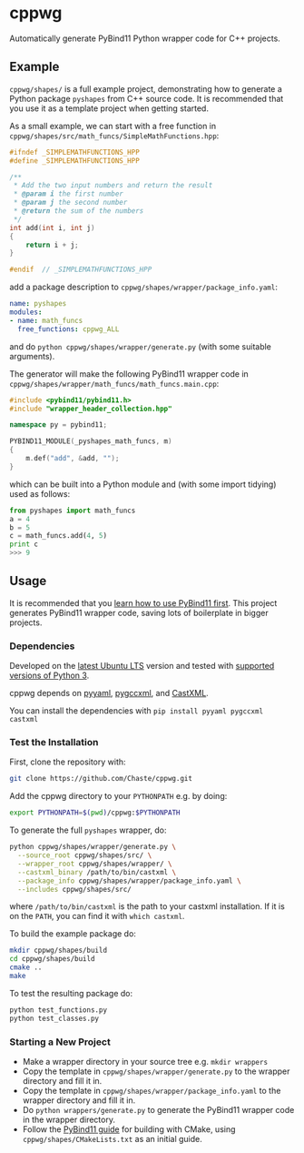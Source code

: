 # cppwg

Automatically generate PyBind11 Python wrapper code for C++ projects.

## Example

`cppwg/shapes/` is a full example project, demonstrating how to generate a Python package `pyshapes` from 
C++ source code. It is recommended that you use it as a template project when getting started.

As a small example, we can start with a free function in `cppwg/shapes/src/math_funcs/SimpleMathFunctions.hpp`:
```c++
#ifndef _SIMPLEMATHFUNCTIONS_HPP
#define _SIMPLEMATHFUNCTIONS_HPP

/**
 * Add the two input numbers and return the result
 * @param i the first number
 * @param j the second number
 * @return the sum of the numbers
 */
int add(int i, int j)
{
    return i + j;
}

#endif  // _SIMPLEMATHFUNCTIONS_HPP
```

add a package description to `cppwg/shapes/wrapper/package_info.yaml`:

```yaml
name: pyshapes
modules:
- name: math_funcs
  free_functions: cppwg_ALL
```

and do `python cppwg/shapes/wrapper/generate.py` (with some suitable arguments).

The generator will make the following PyBind11 wrapper code in `cppwg/shapes/wrapper/math_funcs/math_funcs.main.cpp`:
```c++
#include <pybind11/pybind11.h>
#include "wrapper_header_collection.hpp"

namespace py = pybind11;

PYBIND11_MODULE(_pyshapes_math_funcs, m)
{
    m.def("add", &add, "");
}
```

which can be built into a Python module and (with some import tidying) used as follows:
```python
from pyshapes import math_funcs
a = 4
b = 5
c = math_funcs.add(4, 5)
print c
>>> 9
```

## Usage
It is recommended that you [learn how to use PyBind11 first](https://pybind11.readthedocs.io/en/stable/). This project 
generates PyBind11 wrapper code, saving lots of boilerplate in bigger projects.

### Dependencies
Developed on the [latest Ubuntu LTS](https://ubuntu.com/about/release-cycle)
version and tested with [supported versions of Python 3](https://devguide.python.org/versions/).

cppwg depends on [pyyaml](https://github.com/yaml/pyyaml), 
[pygccxml](https://github.com/CastXML/pygccxml), and [CastXML](https://github.com/CastXML/CastXML).

You can install the dependencies with `pip install pyyaml pygccxml castxml`

### Test the Installation
First, clone the repository with:

```bash
git clone https://github.com/Chaste/cppwg.git
```

Add the cppwg directory to your `PYTHONPATH` e.g. by doing:

```bash
export PYTHONPATH=$(pwd)/cppwg:$PYTHONPATH
```

To generate the full `pyshapes` wrapper, do:

```bash
python cppwg/shapes/wrapper/generate.py \
  --source_root cppwg/shapes/src/ \
  --wrapper_root cppwg/shapes/wrapper/ \
  --castxml_binary /path/to/bin/castxml \
  --package_info cppwg/shapes/wrapper/package_info.yaml \
  --includes cppwg/shapes/src/
```

where `/path/to/bin/castxml` is the path to your castxml installation. 
If it is on the `PATH`, you can find it with `which castxml`.

To build the example package do:

```bash
mkdir cppwg/shapes/build
cd cppwg/shapes/build
cmake ..
make
```

To test the resulting package do:

```bash
python test_functions.py 
python test_classes.py 
```

### Starting a New Project
* Make a wrapper directory in your source tree e.g. `mkdir wrappers`
* Copy the template in `cppwg/shapes/wrapper/generate.py` to the wrapper directory and fill it in.
* Copy the template in `cppwg/shapes/wrapper/package_info.yaml` to the wrapper directory and fill it in.
* Do `python wrappers/generate.py` to generate the PyBind11 wrapper code in the wrapper directory.
* Follow the [PyBind11 guide](https://pybind11.readthedocs.io/en/stable/compiling.html) for building with CMake, using `cppwg/shapes/CMakeLists.txt` as an initial guide.
